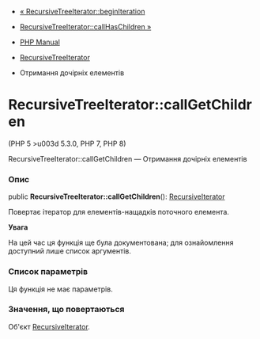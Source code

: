 - [«
RecursiveTreeIterator::beginIteration](recursivetreeiterator.beginiteration.md)
- [RecursiveTreeIterator::callHasChildren
»](recursivetreeiterator.callhaschildren.md)

- [PHP Manual](index.md)
- [RecursiveTreeIterator](class.recursivetreeiterator.md)
- Отримання дочірніх елементів

# RecursiveTreeIterator::callGetChildren

(PHP 5 \>u003d 5.3.0, PHP 7, PHP 8)

RecursiveTreeIterator::callGetChildren — Отримання дочірніх елементів

### Опис

public **RecursiveTreeIterator::callGetChildren**():
[RecursiveIterator](class.recursiveiterator.md)

Повертає ітератор для елементів-нащадків поточного елемента.

**Увага**

На цей час ця функція ще була документована; для
ознайомлення доступний лише список аргументів.

### Список параметрів

Ця функція не має параметрів.

### Значення, що повертаються

Об'єкт [RecursiveIterator](class.recursiveiterator.md).
